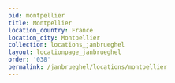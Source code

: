 ```yaml
---
pid: montpellier
title: Montpellier
location_country: France
location_city: Montpellier
collection: locations_janbrueghel
layout: locationpage_janbrueghel
order: '038'
permalink: /janbrueghel/locations/montpellier
---
```

